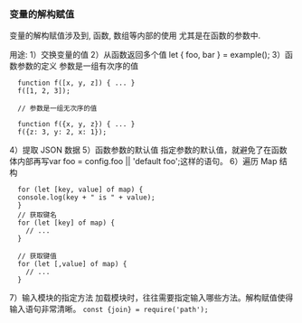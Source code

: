 ### 变量的解构赋值
  变量的解构赋值涉及到, 函数, 数组等内部的使用
  尤其是在函数的参数中.
 
  用途:
  1）交换变量的值
  2）从函数返回多个值
   let { foo, bar } = example();
  3）函数参数的定义
    参数是一组有次序的值
    
      
      function f([x, y, z]) { ... }
      f([1, 2, 3]);
      
      // 参数是一组无次序的值
      
      function f({x, y, z}) { ... }
      f({z: 3, y: 2, x: 1});
      
  4）提取 JSON 数据
  5）函数参数的默认值
    指定参数的默认值，就避免了在函数体内部再写var foo = config.foo || 'default foo';这样的语句。
  6）遍历 Map 结构
    
      for (let [key, value] of map) {
      console.log(key + " is " + value);
      }
      // 获取键名
      for (let [key] of map) {
        // ...
      }

      // 获取键值
      for (let [,value] of map) {
        // ...
      }
    
  7）输入模块的指定方法
      加载模块时，往往需要指定输入哪些方法。解构赋值使得输入语句非常清晰。
      `const {join} = require('path');`

